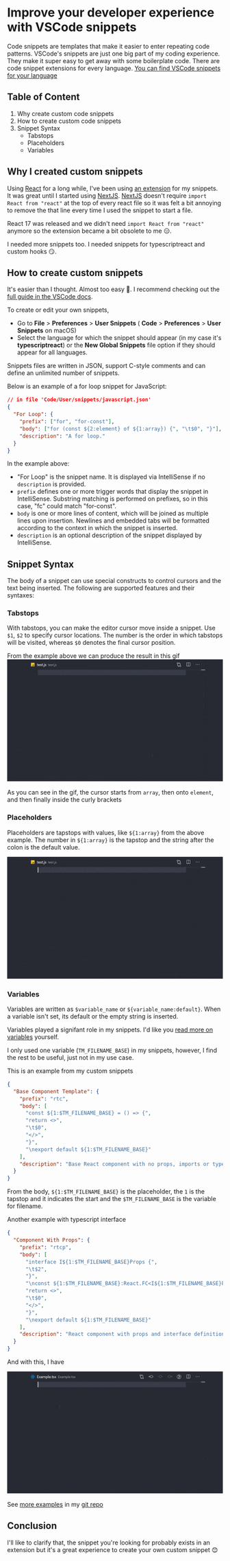 # Improve your developer experience with VSCode snippets

Code snippets are templates that make it easier to enter repeating code patterns. VSCode's snippets are just one big part of my coding experience. They make it super easy to get away with some boilerplate code. There are code snippet extensions for every language.
[You can find VSCode snippets for your language](https://marketplace.visualstudio.com/search?target=VSCode&category=Snippets&sortBy=Installs)

## Table of Content

1. Why create custom code snippets
2. How to create custom code snippets
3. Snippet Syntax
   - Tabstops
   - Placeholders
   - Variables

## Why I created custom snippets

Using [React](https://reactjs.org) for a long while, I've been using [an extension](https://marketplace.visualstudio.com/items?itemName=dsznajder.es7-react-js-snippets) for my snippets. It was great until I started using [NextJS](https://nextjs.org). [NextJS](https://nextjs.org) doesn't require `import React from "react"` at the top of every react file so it was felt a bit annoying to remove the that line every time I used the snippet to start a file.

React 17 was released and we didn't need `import React from "react"` anymore so the extension became a bit obsolete to me 😑.

I needed more snippets too. I needed snippets for typescriptreact and custom hooks 😏.

## How to create custom snippets

It's easier than I thought. Almost too easy 🤗. I recommend checking out the [full guide in the VSCode docs](https://code.visualstudio.com/docs/editor/userdefinedsnippets).

To create or edit your own snippets,

- Go to **File** > **Preferences** > **User Snippets** ( **Code** > **Preferences** > **User Snippets** on macOS)
- Select the language for which the snippet should appear (in my case it's **typescriptreact**) or the **New Global Snippets** file option if they should appear for all languages.

Snippets files are written in JSON, support C-style comments and can define an unlimited number of snippets.

Below is an example of a for loop snippet for JavaScript:

```json
// in file 'Code/User/snippets/javascript.json'
{
  "For Loop": {
    "prefix": ["for", "for-const"],
    "body": ["for (const ${2:element} of ${1:array}) {", "\t$0", "}"],
    "description": "A for loop."
  }
}
```

In the example above:

- "For Loop" is the snippet name. It is displayed via IntelliSense if no `description` is provided.
- `prefix` defines one or more trigger words that display the snippet in IntelliSense. Substring matching is performed on prefixes, so in this case, "fc" could match "for-const".
- `body` is one or more lines of content, which will be joined as multiple lines upon insertion. Newlines and embedded tabs will be formatted according to the context in which the snippet is inserted.
- `description` is an optional description of the snippet displayed by IntelliSense.

## Snippet Syntax

The body of a snippet can use special constructs to control cursors and the text being inserted. The following are supported features and their syntaxes:

### Tabstops

With tabstops, you can make the editor cursor move inside a snippet. Use `$1`, `$2` to specify cursor locations. The number is the order in which tabstops will be visited, whereas `$0` denotes the final cursor position.

From the example above we can produce the result in this gif
![Tapstop Example](gifs/tapstops.gif)

As you can see in the gif, the cursor starts from `array`, then onto `element`, and then finally inside the curly brackets

### Placeholders

Placeholders are tapstops with values, like `${1:array}` from the above example. The number in `${1:array}` is the tapstop and the string after the colon is the default value.

![Placeholder Example](gifs/placeholder.gif)

### Variables

Variables are written as `$variable_name` or `${variable_name:default}`. When a variable isn't set, its default or the empty string is inserted.

Variables played a signifant role in my snippets. I'd like you [read more on variables](https://code.visualstudio.com/docs/editor/userdefinedsnippets#_variables) yourself.

I only used one variable (`TM_FILENAME_BASE`) in my snippets, however, I find the rest to be useful, just not in my use case.

This is an example from my custom snippets

```json
{
  "Base Component Template": {
    "prefix": "rtc",
    "body": [
      "const ${1:$TM_FILENAME_BASE} = () => {",
      "return <>",
      "\t$0",
      "</>",
      "}",
      "\nexport default ${1:$TM_FILENAME_BASE}"
    ],
    "description": "Base React component with no props, imports or types"
  }
}
```

From the body, `${1:$TM_FILENAME_BASE}` is the placeholder, the `1` is the tapstop and it indicates the start and the `$TM_FILENAME_BASE` is the variable for filename.

Another example with typescript interface

```json
{
  "Component With Props": {
    "prefix": "rtcp",
    "body": [
      "interface I${1:$TM_FILENAME_BASE}Props {",
      "\t$2",
      "}",
      "\nconst ${1:$TM_FILENAME_BASE}:React.FC<I${1:$TM_FILENAME_BASE}Props> = ({$3}) => {",
      "return <>",
      "\t$0",
      "</>",
      "}",
      "\nexport default ${1:$TM_FILENAME_BASE}"
    ],
    "description": "React component with props and interface definition templates"
  }
}
```

And with this, I have

![Example gif](gifs/example.gif)

See [more examples](https://github.com/Dchole/custom-snippets/blob/master/my-custom-snippet.json) in my [git repo](https://github.com/Dchole/custom-snippets)

## Conclusion

I'll like to clarify that, the snippet you're looking for probably exists in an extension but it's a great experience to create your own custom snippet 😊
